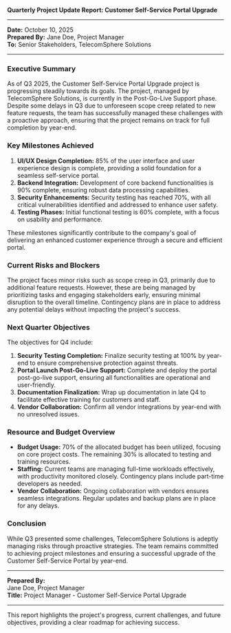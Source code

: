 

**Quarterly Project Update Report: Customer Self-Service Portal Upgrade**

---

**Date:** October 10, 2025  
**Prepared By:** Jane Doe, Project Manager  
**To:** Senior Stakeholders, TelecomSphere Solutions

---

### Executive Summary

As of Q3 2025, the Customer Self-Service Portal Upgrade project is progressing steadily towards its goals. The project, managed by TelecomSphere Solutions, is currently in the Post-Go-Live Support phase. Despite some delays in Q3 due to unforeseen scope creep related to new feature requests, the team has successfully managed these challenges with a proactive approach, ensuring that the project remains on track for full completion by year-end.

### Key Milestones Achieved

1. **UI/UX Design Completion:** 85% of the user interface and user experience design is complete, providing a solid foundation for a seamless self-service portal.
2. **Backend Integration:** Development of core backend functionalities is 90% complete, ensuring robust data processing capabilities.
3. **Security Enhancements:** Security testing has reached 70%, with all critical vulnerabilities identified and addressed to enhance user safety.
4. **Testing Phases:** Initial functional testing is 60% complete, with a focus on usability and performance.

These milestones significantly contribute to the company's goal of delivering an enhanced customer experience through a secure and efficient portal.

### Current Risks and Blockers

The project faces minor risks such as scope creep in Q3, primarily due to additional feature requests. However, these are being managed by prioritizing tasks and engaging stakeholders early, ensuring minimal disruption to the overall timeline. Contingency plans are in place to address any potential delays without impacting the project's success.

### Next Quarter Objectives

The objectives for Q4 include:

1. **Security Testing Completion:** Finalize security testing at 100% by year-end to ensure comprehensive protection against threats.
2. **Portal Launch Post-Go-Live Support:** Complete and deploy the portal post-go-live support, ensuring all functionalities are operational and user-friendly.
3. **Documentation Finalization:** Wrap up documentation in late Q4 to facilitate effective training for customers and staff.
4. **Vendor Collaboration:** Confirm all vendor integrations by year-end with no unresolved issues.

### Resource and Budget Overview

- **Budget Usage:** 70% of the allocated budget has been utilized, focusing on core project costs. The remaining 30% is allocated to testing and training resources.
- **Staffing:** Current teams are managing full-time workloads effectively, with productivity monitored closely. Contingency plans include part-time developers as needed.
- **Vendor Collaboration:** Ongoing collaboration with vendors ensures seamless integrations. Regular updates and backup plans are in place for any delays.

### Conclusion

While Q3 presented some challenges, TelecomSphere Solutions is adeptly managing risks through proactive strategies. The team remains committed to achieving project milestones and ensuring a successful upgrade of the Customer Self-Service Portal by year-end.

---

**Prepared By:**  
Jane Doe, Project Manager  
**Title:** Project Manager - Customer Self-Service Portal Upgrade

---

This report highlights the project's progress, current challenges, and future objectives, providing a clear roadmap for achieving success.